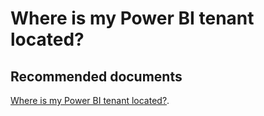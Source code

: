   <properties
	pageTitle="migrating tenant"
	description="migrating tenant"
	service="microsoft.PowerBIDedicated"
	resource="capacities"
	authors="pjfreitas"
	ms.author="pfreitas"	
	displayOrder="1110"
	selfHelpType="generic"
	supportTopicIds="32628121"
	productPesIds="16334"
	cloudEnvironments="public, MoonCake, fairfax" 
	articleId="5923fde0-f4d3-ef45-2dc4-ea86ea8246f6"
/>

# Where is my Power BI tenant located?

## **Recommended documents**

[Where is my Power BI tenant located?](https://docs.microsoft.com/power-bi/service-admin-where-is-my-tenant-located).<br>